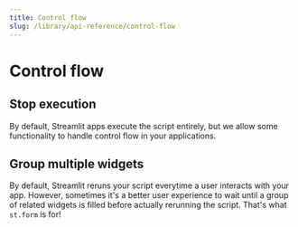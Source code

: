 ```yaml
---
title: Control flow
slug: /library/api-reference/control-flow
---
```


# Control flow

## Stop execution

By default, Streamlit apps execute the script entirely, but we allow some functionality to handle control flow in your applications.

<Autofunction function="streamlit.stop" />


## Group multiple widgets

By default, Streamlit reruns your script everytime a user interacts with your app.
However, sometimes it's a better user experience to wait until a group of related
widgets is filled before actually rerunning the script. That's what `st.form` is for!

<Autofunction function="streamlit.form" />
<Autofunction function="streamlit.form_submit_button" />
